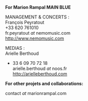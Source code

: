 



**For Marion Rampal MAIN BLUE**  

MANAGEMENT & CONCERTS :   
François Peyratout   
+33 620 761010  
fr.peyratout *at* nemomusic.com  
http://www.nemomusic.com  

MEDIAS :  
Arielle Berthoud  
+ 33 6 09 70 72 18  
arielle.berthoud *at* noos.fr  
http://arielleberthoud.com  

**For other projets and collaborations:**  

contact *at* marionrampal.com
